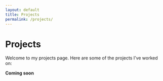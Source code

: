 ```yaml
---
layout: default
title: Projects
permalink: /projects/
---
```


# Projects

Welcome to my projects page. Here are some of the projects I’ve worked on:

<!-- Add your project details below -->

**Coming soon**

<!-- - **Project 1**: [Link to project](#)
  - Description of the project.
  - Tools/technologies used: Python, TensorFlow, etc.

- **Project 2**: [Link to project](#)
  - Description of the project.
  - Tools/technologies used: JavaScript, React, etc. -->

<!-- Add more projects as needed -->
